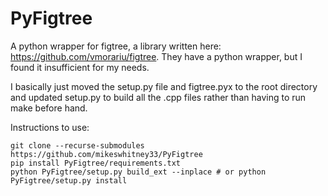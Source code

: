 # PyFigtree
A python wrapper for figtree, a library written here: https://github.com/vmorariu/figtree.  They have a python wrapper, but I found it insufficient for my needs.


I basically just moved the setup.py file and figtree.pyx to the root directory and updated setup.py to build all the .cpp files rather than having to run make  before hand.

Instructions to use:
```
git clone --recurse-submodules https://github.com/mikeswhitney33/PyFigtree
pip install PyFigtree/requirements.txt
python PyFigtree/setup.py build_ext --inplace # or python PyFigtree/setup.py install
```